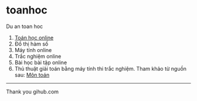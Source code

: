 toanhoc
=======

Du an toan hoc
1. [Toán học online](https://booktoan.com)
2. Đồ thị hàm số
3. Máy tính online
4. Trắc nghiệm online
5. Bài học bài tập online
6. Thủ thuật giải toán bằng máy tính thi trắc nghiệm.
Tham khảo từ nguồn sau:
[Môn toán](https://hocgiai.com/mon-toan)
*********************
Thank you gihub.com

